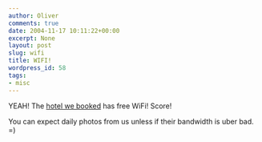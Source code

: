 ```yaml
---
author: Oliver
comments: true
date: 2004-11-17 10:11:22+00:00
excerpt: None
layout: post
slug: wifi
title: WIFI!
wordpress_id: 58
tags:
- misc
---
```


YEAH! The <a href="http://www.applecorehotels.com/hotel.cfm?h=re">hotel we booked</a> has free WiFi! Score!

You can expect daily photos from us unless if their bandwidth is uber bad. =)